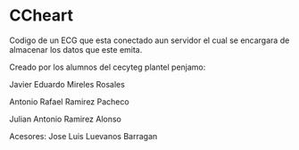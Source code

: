 # CCheart
Codigo de un ECG que esta conectado aun servidor el cual se encargara de almacenar los datos que este emita.

Creado por los alumnos del cecyteg plantel penjamo:

Javier Eduardo Mireles Rosales

Antonio Rafael Ramirez Pacheco

Julian Antonio Ramirez Alonso

Acesores:
Jose Luis Luevanos Barragan 

